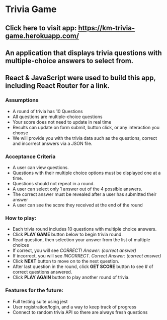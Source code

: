 # Trivia Game
## Click here to visit app: https://km-trivia-game.herokuapp.com/

## An application that displays trivia questions with multiple-choice answers to select from.

## React & JavaScript were used to build this app, including React Router for a link.


### Assumptions
  - A round of trivia has 10 Questions
  - All questions are multiple-choice questions
  - Your score does not need to update in real time
  - Results can update on form submit, button click, or any interaction you choose
  - We will provide you with the trivia data such as the questions, correct and incorrect answers via a JSON file.

### Acceptance Criteria

- A user can view questions.
- Questions with their multiple choice options must be displayed one at a time.
- Questions should not repeat in a round.
- A user can select only 1 answer out of the 4 possible answers.
- The correct answer must be revealed after a user has submitted their answer
- A user can see the score they received at the end of the round

### How to play:

- Each trivia round includes 10 questions with multiple choice answers.
- Click **PLAY GAME** button below to begin trivia round.
- Read question, then selection your answer from the list of multiple choices
- If correct, you will see *CORRECT! Answer: (correct answer)*
- If incorrect, you will see *INCORRECT. Correct Answer: (correct answer)*
- Click **NEXT** button to move on to the next question.
- After last question in the round, click **GET SCORE** button to see # of correct questions answered.
- Click **PLAY AGAIN** button to play another round of trivia.

### Features for the future:

- Full testing suite using jest
- User registration/login, and a way to keep track of progress
- Connect to random trivia API so there are always fresh questions
